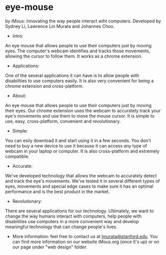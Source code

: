 eye-mouse
=========

by iMous: Innovating the way people interact wiht computers.  Developed by Sydney Li, Lawrence Lin Murata and Johannes Choo.

- Intro:

An eye mouse that allows people to use their computers just by moving eyes. The computer's webcam identifies and tracks those movements, allowing the cursor to follow them. It works as a chrome extension. 

- Applications:

One of the several applications it can have is to allow people with disabilities to use computers easily. It is also very convenient for being a chrome extension and cross-platform.

- About:

An eye mouse that allows people to use their computers just by moving their eyes. Our chrome extension uses the webcam to accurately track your eye's movements and use them to move the mouse cursor. It is simple to use, easy, cross-platform, convenient and revolutionary.

  - Simple:
  
  You can esily download it and start using it in a few seconds. You don't need to buy a new device to use it because it can access any type of webcam in your laptop or computer. It is also cross-platform and extremely compatible.

  - Accurate:
  
  We've developed technology that allows the webcam to accurately detect and track the eye's movements. We've tested it in several different types of eyes, movements and special edge cases to make sure it has an optimal performance and is the best product in the market.

  - Revolutionary:
  
  There are several applications for our technology. Ultimately, we want to change the way humans interact with computers, help people with disabilities use computers in a more convenient way and develop meaningful technology that can change people's lives.

- More information: feel free to contact us at lmurata@stanford.edu. You can find more information on our website iMous.org (once it's up) or on our page under "web design" folder.

